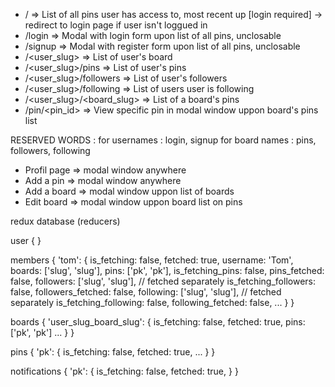 - / => List of all pins user has access to, most recent up [login required]
    -> redirect to login page if user isn't loggued in
- /login => Modal with login form upon list of all pins, unclosable
- /signup => Modal with register form upon list of all pins, unclosable
- /<user_slug> => List of user's board
- /<user_slug>/pins => List of user's pins
- /<user_slug>/followers => List of user's followers
- /<user_slug>/following => List of users user is following
- /<user_slug>/<board_slug> => List of a board's pins
- /pin/<pin_id> => View specific pin in modal window uppon board's pins list

RESERVED WORDS :
    for usernames :
        login, signup
    for board names :
        pins, followers, following

- Profil page => modal window anywhere
- Add a pin => modal window anywhere
- Add a board => modal window uppon list of boards
- Edit board => modal window uppon board list on pins


redux database (reducers)

user {
}

members {
    'tom': {
        is_fetching: false,
        fetched: true,
        username: 'Tom',
        boards: ['slug', 'slug'],
        pins: ['pk', 'pk'],
        is_fetching_pins: false,
        pins_fetched: false,
        followers: ['slug', 'slug'], // fetched separately
        is_fetching_followers: false,
        followers_fetched: false,
        following: ['slug', 'slug'], // fetched separately
        is_fetching_following: false,
        following_fetched: false,
        ...
    }
}

boards {
    'user_slug_board_slug': {
        is_fetching: false,
        fetched: true,
        pins: ['pk', 'pk']
        ...
    }
}

pins {
    'pk': {
        is_fetching: false,
        fetched: true,
        ...
    }
}

notifications {
    'pk': {
        is_fetching: false,
        fetched: true,
    }
}

